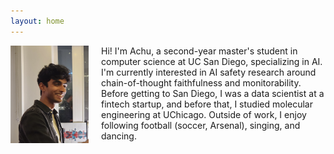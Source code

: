 ```yaml
---
layout: home
---
```


<img src="images/20250411_223651_Original.jpg" alt="Achu Menon" style="float: left; width: 125px; margin-right: 20px; margin-bottom: 10px;">

Hi! I'm Achu, a second-year master's student in computer science at UC San Diego, specializing in AI. I'm currently interested in AI safety research around chain-of-thought faithfulness and monitorability. Before getting to San Diego, I was a data scientist at a fintech startup, and before that, I studied molecular engineering at UChicago. Outside of work, I enjoy following football (soccer, Arsenal), singing, and dancing. 

<br>
<br>
